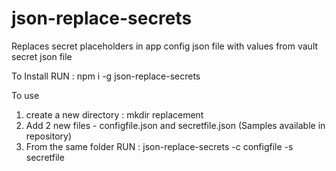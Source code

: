 # json-replace-secrets

Replaces secret placeholders in app config json file with values from vault secret json file

To Install RUN : 
npm i -g json-replace-secrets

To use
1. create a new directory : mkdir replacement
2. Add 2 new files - configfile.json and secretfile.json (Samples available in repository)
3. From the same folder RUN :
    json-replace-secrets -c configfile -s secretfile
